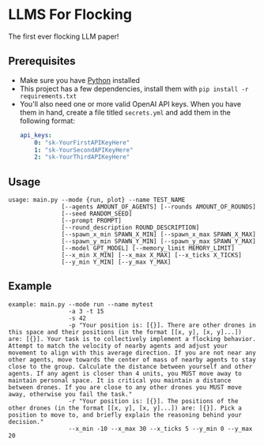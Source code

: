 # LLMS For Flocking
The first ever flocking LLM paper!

## Prerequisites

- Make sure you have [Python](https://www.python.org/downloads/) installed
- This project has a few dependencies, install them with `pip install -r requirements.txt`
- You'll also need one or more valid OpenAI API keys. When you have them in hand, create a file titled `secrets.yml` and add them in the following format:
    ```yml
    api_keys:
        0: "sk-YourFirstAPIKeyHere"
        1: "sk-YourSecondAPIKeyHere"
        2: "sk-YourThirdAPIKeyHere"
    ```

## Usage
```
usage: main.py --mode {run, plot} --name TEST_NAME
               [--agents AMOUNT_OF_AGENTS] [--rounds AMOUNT_OF_ROUNDS]
               [--seed RANDOM_SEED] 
               [--prompt PROMPT]
               [--round_description ROUND_DESCRIPTION]
               [--spawn_x_min SPAWN_X_MIN] [--spawn_x_max SPAWN_X_MAX]
               [--spawn_y_min SPAWN_Y_MIN] [--spawn_y_max SPAWN_Y_MAX]
               [--model GPT_MODEL] [--memory_limit MEMORY_LIMIT]
               [--x_min X_MIN] [--x_max X_MAX] [--x_ticks X_TICKS]
               [--y_min Y_MIN] [--y_max Y_MAX]
```

## Example
```
example: main.py --mode run --name mytest 
                 -a 3 -t 15
                 -s 42
                 -p "Your position is: [{}]. There are other drones in this space and their positions (in the format [[x, y], [x, y]...]) are: [{}]. Your task is to collectively implement a flocking behavior. Attempt to match the velocity of nearby agents and adjust your movement to align with this average direction. If you are not near any other agents, move towards the center of mass of nearby agents to stay close to the group. Calculate the distance between yourself and other agents. If any agent is closer than 4 units, you MUST move away to maintain personal space. It is critical you maintain a distance between drones. If you are close to any other drones you MUST move away, otherwise you fail the task."
                 -r "Your position is: [{}]. The positions of the other drones (in the format [[x, y], [x, y]...]) are: [{}]. Pick a position to move to, and briefly explain the reasoning behind your decision."
                 --x_min -10 --x_max 30 --x_ticks 5 --y_min 0 --y_max 20
```